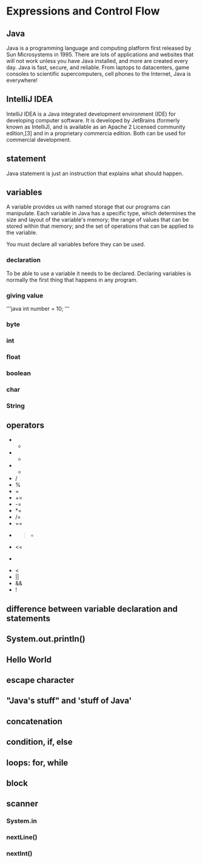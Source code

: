 # Expressions and Control Flow
## Java
Java is a programming language and computing platform first released by Sun Microsystems in 1995. There are lots of applications and websites that will not work unless you have Java installed, and more are created every day. Java is fast, secure, and reliable. From laptops to datacenters, game consoles to scientific supercomputers, cell phones to the Internet, Java is everywhere!

## IntelliJ IDEA
IntelliJ IDEA is a Java integrated development environment (IDE) for developing computer software. It is developed by JetBrains (formerly known as IntelliJ), and is available as an Apache 2 Licensed community edition,[3] and in a proprietary commercia edition. Both can be used for commercial development.

## statement
Java statement is just an instruction that explains what should happen.

## variables
A variable provides us with named storage that our programs can manipulate. Each variable in Java has a specific type, which determines the size and layout of the variable's memory; the range of values that can be stored within that memory; and the set of operations that can be applied to the variable.

You must declare all variables before they can be used.

### declaration
To be able to use a variable it needs to be declared. Declaring variables is normally the first thing that happens in any program.

### giving value
'''java
int number = 10;
'''
### byte

### int

### float

### boolean

### char

### String

## operators
* +
* -
* *
* /
* %
* =
* +=
* -=
* *=
* /=
* ==
* >=
* <=
* >
* <
* ||
* &&
* !
## difference between variable declaration and statements

## System.out.println()

## Hello World
## escape character
## "Java's stuff" and 'stuff of Java'
## concatenation
## condition, if, else
## loops: for, while
## block
##  scanner
### System.in
### nextLine()
### nextInt()
